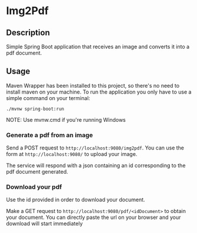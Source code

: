 # Img2Pdf
## Description
Simple Spring Boot application that receives an image and converts it into a pdf document.

## Usage
Maven Wrapper has been installed to this project, so there's no need to install maven on your machine.
To run the application you only have to use a simple command on your terminal:

```./mvnw spring-boot:run```

NOTE: Use mvnw.cmd if you're running Windows

### Generate a pdf from an image
Send a POST request to `http://localhost:9080/img2pdf`.
You can use the form at `http://localhost:9080/` to upload your image.

The service will respond with a json containing an id corresponding to the pdf document generated.

### Download your pdf
Use the id provided in order to download your document.

Make a GET request to `http://localhost:9080/pdf/<idDocument>` to obtain your document.
You can directly paste the url on your browser and your download will start immediately
